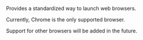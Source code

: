 Provides a standardized way to launch web browsers.

Currently, Chrome is the only supported browser.

Support for other browsers will be added in the future.
